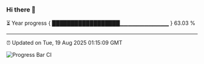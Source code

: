 ### Hi there 👋

⏳ Year progress { ██████████████████▁▁▁▁▁▁▁▁▁▁▁▁ } 63.03 %

---

⏰ Updated on Tue, 19 Aug 2025 01:15:09 GMT

![Progress Bar CI](https://github.com/liununu/liununu/workflows/Progress%20Bar%20CI/badge.svg)
